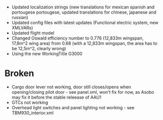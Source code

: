 - Updated localization strings (new translations for mexican spanish and portougese portougese, updated translations for chinese, japanese and russian)
- Updated config files with latest updates (Functional electric system, new XMLVARs)
- Updated flight model
- Changed Oswald efficiency number to 0.776 (12,833m wingspan, 17,8m^2 wing area) from 0.68 (with a 12,833m wingspan, the area has to be 12,5m^2, clearly wrong)
- Using the new WorkingTitle G3000




# Broken
- Cargo door lever not working, door still closes/opens when opening/closing pilot door - see panel.xml, won't fix for now, as Asobo may fix it before the stable releease of AAU1
- GTCs not working
- Overhead light switches and panel lighting not working - see TBM930_interior.xml